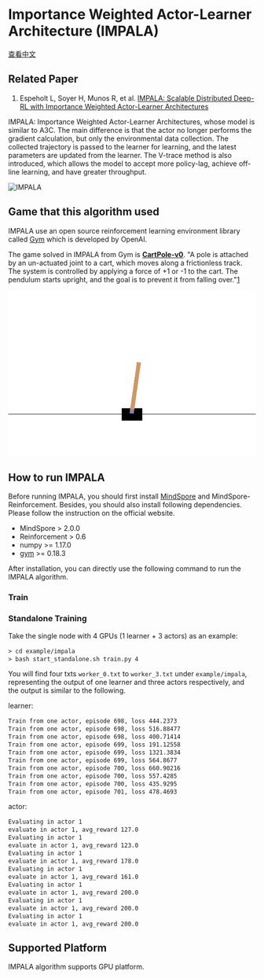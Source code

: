 # Importance Weighted Actor-Learner Architecture (IMPALA)

[查看中文](./README_CN.md)

## Related Paper

1. Espeholt L, Soyer H, Munos R, et al. [IMPALA: Scalable Distributed Deep-RL with Importance Weighted Actor-Learner Architectures](https://arxiv.org/abs/1802.01561)

IMPALA: Importance Weighted Actor-Learner Architectures, whose model is similar to A3C. The main difference is that the actor no longer performs the gradient calculation, but only the environmental data collection. The collected trajectory is passed to the learner for learning, and the latest parameters are updated from the learner. The V-trace method is also introduced, which allows the model to accept more policy-lag, achieve off-line learning, and have greater throughput.

![IMPALA](../../docs/images/IMPALA_arch.png)

## Game that this algorithm used

IMPALA use  an open source reinforcement learning environment library called  [Gym](https://github.com/openai/gym) which is developed by OpenAI.

The game solved in IMPALA from Gym is [**CartPole-v0**](https://www.gymlibrary.dev/environments/classic_control/cart_pole/). "A pole is attached by an un-actuated joint to a cart, which moves along a frictionless track. The system is controlled by applying a force of +1 or -1 to the cart. The pendulum starts upright, and the goal is to prevent it from falling over."[1](https://www.gymlibrary.dev/environments/classic_control/cart_pole/)

![A3C](../../docs/images/cartpole.gif)

## How to run IMPALA

Before running IMPALA, you should first install [MindSpore](https://www.mindspore.cn/install) and MindSpore-Reinforcement. Besides, you should also install following dependencies. Please follow the instruction on the official website.

- MindSpore > 2.0.0
- Reinforcement > 0.6
- numpy >= 1.17.0
- [gym](https://github.com/openai/gym) >= 0.18.3

After installation, you can directly use the following command to run the IMPALA algorithm.

### Train

### Standalone Training

Take the single node with 4 GPUs (1 learner + 3 actors) as an example:

```shell
> cd example/impala
> bash start_standalone.sh train.py 4
```

You will find four txts `worker_0.txt` to `worker_3.txt` under `example/impala`, representing the output of one learner and three actors respectively, and the output is similar to the following.


learner:
```
Train from one actor, episode 698, loss 444.2373
Train from one actor, episode 698, loss 516.88477
Train from one actor, episode 698, loss 400.71414
Train from one actor, episode 699, loss 191.12558
Train from one actor, episode 699, loss 1321.3834
Train from one actor, episode 699, loss 564.8677
Train from one actor, episode 700, loss 660.90216
Train from one actor, episode 700, loss 557.4285
Train from one actor, episode 700, loss 435.9295
Train from one actor, episode 701, loss 478.4693
```

actor:
```
Evaluating in actor 1
evaluate in actor 1, avg_reward 127.0
Evaluating in actor 1
evaluate in actor 1, avg_reward 123.0
Evaluating in actor 1
evaluate in actor 1, avg_reward 178.0
Evaluating in actor 1
evaluate in actor 1, avg_reward 161.0
Evaluating in actor 1
evaluate in actor 1, avg_reward 200.0
Evaluating in actor 1
evaluate in actor 1, avg_reward 200.0
Evaluating in actor 1
evaluate in actor 1, avg_reward 200.0
```

## Supported Platform

IMPALA algorithm supports GPU platform.
